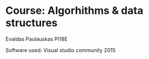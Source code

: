 
# Course: Algorhithms & data structures

Evaldas Paulauskas PI18E

Software used: Visual studio community 2015


